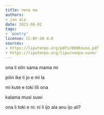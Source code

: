 ```yaml
---
title: nena ma
authors:
- jan ala
date: 2021-08-02
tags:
- 'poetry'
license: CC-BY-SA 4.0
sources:
- https://liputenpo.org/pdfs/0006suno.pdf
- https://liputenpo.org/lipu/nanpa-suno/
---
```


ona li olin sama mama mi

pilin ike li jo e mi la

mi kute e toki lili ona

kalama musi suwi

ona li toki e ni: ni li ijo ala anu ijo ali?